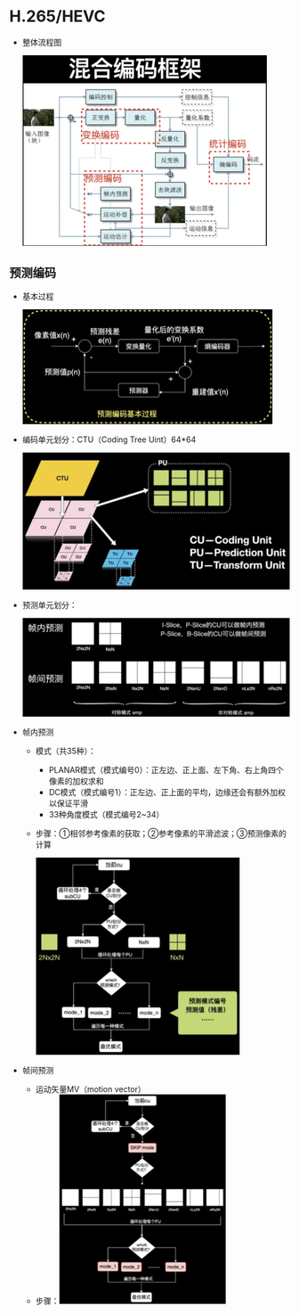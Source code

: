 # H.265/HEVC

- 整体流程图

  <img src="images/image-20211205202229840.png" alt="image-20211205202229840" style="zoom: 50%;" />

## 预测编码

- 基本过程

  <img src="images/image-20211205202333386.png" alt="image-20211205202333386" style="zoom:50%;" />

- 编码单元划分：CTU（Coding Tree Uint）64*64

  <img src="images/image-20211205202429366.png" alt="image-20211205202429366" style="zoom: 50%;" />

- 预测单元划分：

  <img src="images/image-20211205202525078.png" alt="image-20211205202525078" style="zoom: 50%;" />

- 帧内预测

  - 模式（共35种）：

    - PLANAR模式（模式编号0）：正左边、正上面、左下角、右上角四个像素的加权求和
    - DC模式（模式编号1）：正左边、正上面的平均，边缘还会有额外加权以保证平滑
    - 33种角度模式（模式编号2~34）

  - 步骤：①相邻参考像素的获取；②参考像素的平滑滤波；③预测像素的计算

    <img src="images/image-20211205203732171.png" alt="image-20211205203732171" style="zoom:50%;" />

- 帧间预测

  - 运动矢量MV（motion vector）
  - 步骤：<img src="images/image-20211205204510278.png" alt="image-20211205204510278" style="zoom:50%;" />